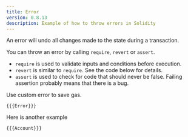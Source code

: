 ```yaml
---
title: Error
version: 0.8.13
description: Example of how to throw errors in Solidity
---
```


An error will undo all changes made to the state during a transaction.

You can throw an error by calling `require`, `revert` or `assert`.

- `require` is used to validate inputs and conditions before execution.
- `revert` is similar to `require`. See the code below for details.
- `assert` is used to check for code that should never be false. Failing
  assertion probably means that there is a bug.

Use custom error to save gas.

```solidity
{{{Error}}}
```

Here is another example

```solidity
{{{Account}}}
```
